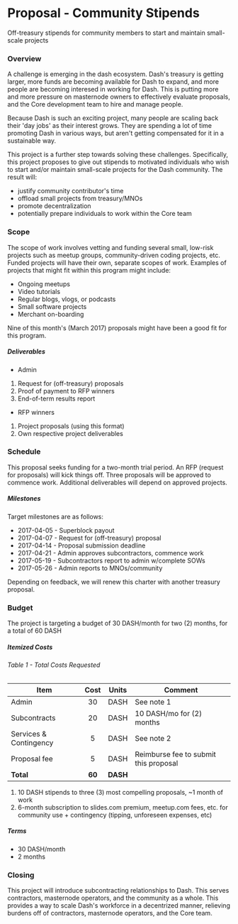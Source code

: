 # Proposal - Community Stipends

Off-treasury stipends for community members to start and maintain small-scale projects

### Overview

A challenge is emerging in the dash ecosystem.  Dash's treasury is getting larger, more funds are becoming available for Dash to expand, and more people are becoming interesed in working for Dash.  This is putting more and more pressure on masternode owners to effectively evaluate proposals, and the Core development team to hire and manage people.  

Because Dash is such an exciting project, many people are scaling back their 'day jobs' as their interest grows.  They are spending a lot of time promoting Dash in various ways, but aren't getting compensated for it in a sustainable way.  

This project is a further step towards solving these challenges. Specifically, this project proposes to give out stipends to motivated individuals who wish to start and/or maintain small-scale projects for the Dash community. The result will:

* justify community contributor's time
* offload small projects from treasury/MNOs
* promote decentralization
* potentially prepare individuals to work within the Core team

### Scope

The scope of work involves vetting and funding several small, low-risk projects such as meetup groups, community-driven coding projects, etc.  Funded projects will have their own, separate scopes of work.  Examples of projects that might fit within this program might include:

* Ongoing meetups
* Video tutorials
* Regular blogs, vlogs, or podcasts
* Small software projects
* Merchant on-boarding

Nine of this month's (March 2017) proposals might have been a good fit for this program.

##### Deliverables

* Admin
1. Request for (off-treasury) proposals
2. Proof of payment to RFP winners
3. End-of-term results report
* RFP winners
1. Project proposals (using this format)
2. Own respective project deliverables

### Schedule

This proposal seeks funding for a two-month trial period.  An RFP (request for proposals) will kick things off.  Three proposals will be approved to commence work.  Additional deliverables will depend on approved projects.

##### Milestones

Target milestones are as follows:

* 2017-04-05 - Superblock payout
* 2017-04-07 - Request for (off-treasury) proposal
* 2017-04-14 - Proposal submission deadline
* 2017-04-21 - Admin approves subcontractors, commence work
* 2017-05-19 - Subcontractors report to admin w/complete SOWs
* 2017-05-26 - Admin reports to MNOs/community

Depending on feedback, we will renew this charter with another treasury proposal.

### Budget

The project is targeting a budget of 30 DASH/month for two (2) months, for a total of 60 DASH

##### Itemized Costs

###### Table 1 - Total Costs Requested
|   Item                  |  Cost   |   Units  |       Comment                        |
|-------------------------|:-------:|:--------:|--------------------------------------|
| Admin                   |    30   |    DASH  | See note 1                           |
| Subcontracts            |    20   |    DASH  | 10 DASH/mo for (2) months            |
| Services & Contingency  |     5   |    DASH  | See note 2                           |
| Proposal fee            |     5   |    DASH  | Reimburse fee to submit this proposal|
| **Total**               | **60**  | **DASH** |                                      |

1. 10 DASH stipends to three (3) most compelling proposals, ~1 month of work
2. 6-month subscription to slides.com premium, meetup.com fees, etc. for community use + contingency (tipping, unforeseen expenses, etc)

##### Terms

* 30 DASH/month
* 2 months

### Closing

This project will introduce subcontracting relationships to Dash.  This serves contractors, masternode operators, and the community as a whole.  This provides a way to scale Dash's workforce in a decentrized manner, relieving burdens off of contractors, masternode operators, and the Core team.
